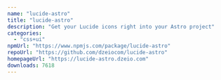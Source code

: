 ```yaml
---
name: "lucide-astro"
title: "lucide-astro"
description: "Get your Lucide icons right into your Astro project"
categories:
  - "css+ui"
npmUrl: "https://www.npmjs.com/package/lucide-astro"
repoUrl: "https://github.com/dzeiocom/lucide-astro"
homepageUrl: "https://lucide-astro.dzeio.com"
downloads: 7618
---
```

